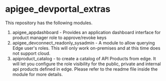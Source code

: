 # apigee_devportal_extras


This repository has the following modules.

1. apigee_appdashboard -  Provides an application dashboard interface for product manager role to approve/revoke keys
2. apigee_devconnect_readonly_sysadmin - A module to  allow querying Edge user's roles. This will only work on-premises and at this time does not support cloud. 
3. apiproduct_catalog - to create a catalog of API Products from edge. It will let you configure the role visibility for the public, private and internal api products defined in edge. Please refer to the readme file inside the module for more details.
